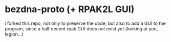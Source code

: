 # bezdna-proto (+ RPAK2L GUI)

i forked this repo, not only to preserve the code, but also to add a GUI to the program, since a half decent rpak GUI does not exist yet (looking at you, legion...)
